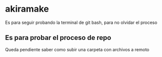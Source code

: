 # akiramake
Es para seguir probando la terminal de git bash, para no olvidar el proceso 

## Es para probar el proceso de repo

Queda pendiente saber como subir una carpeta con archivos a remoto
